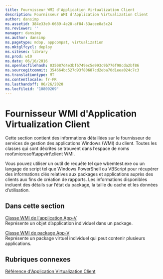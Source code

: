 ```yaml
---
title: Fournisseur WMI d'Application Virtualization Client
description: Fournisseur WMI d'Application Virtualization Client
author: dansimp
ms.assetid: 384e33e0-6689-4e28-af84-53acee8a5c24
ms.reviewer: ''
manager: dansimp
ms.author: dansimp
ms.pagetype: mdop, appcompat, virtualization
ms.mktglfcycl: deploy
ms.sitesec: library
ms.prod: w10
ms.date: 06/16/2016
ms.openlocfilehash: 035087d4e3bf6749ec5e993c9b776f98cda2bf86
ms.sourcegitcommit: 354664bc527d93f80687cd2eba70d1eea024c7c3
ms.translationtype: MT
ms.contentlocale: fr-FR
ms.lasthandoff: 06/26/2020
ms.locfileid: "10809269"
---
```

# Fournisseur WMI d'Application Virtualization Client


Cette section contient des informations détaillées sur le fournisseur de services de gestion des applications Windows (WMI) du client. Toutes les classes qui sont décrites se trouvent dans l’espace de noms root\\microsoft\\appvirt\\client WMI.

Vous pouvez utiliser un outil de requête tel que wbemtest.exe ou un langage de script tel que Windows PowerShell ou VBScript pour récupérer des informations clés relatives aux packages et applications auprès des clients aux fins de création de rapports. Les informations disponibles incluent des détails sur l’état du package, la taille du cache et les données d’utilisation.

## Dans cette section


<a href="" id="app-v-application-wmi-class"></a>[Classe WMI de l'application App-V](app-v-application-wmi-class.md)  
Représente un objet d’application individuel dans un package.

<a href="" id="app-v-package-wmi-class"></a>[Classe WMI de package App-V](app-v-package-wmi-class.md)  
Représente un package virtuel individuel qui peut contenir plusieurs applications.

## Rubriques connexes


[Référence d'Application Virtualization Client](application-virtualization-client-reference.md)

 

 





